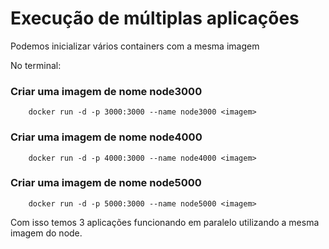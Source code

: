 # Execução de múltiplas aplicações

Podemos inicializar vários containers com a mesma imagem

No terminal:
### Criar uma imagem de nome node3000
``` unix
    docker run -d -p 3000:3000 --name node3000 <imagem>
```


### Criar uma imagem de nome node4000
``` unix
    docker run -d -p 4000:3000 --name node4000 <imagem>
```

### Criar uma imagem de nome node5000
``` unix
    docker run -d -p 5000:3000 --name node5000 <imagem>
```

Com isso temos 3 aplicações funcionando em paralelo utilizando a mesma imagem do node.